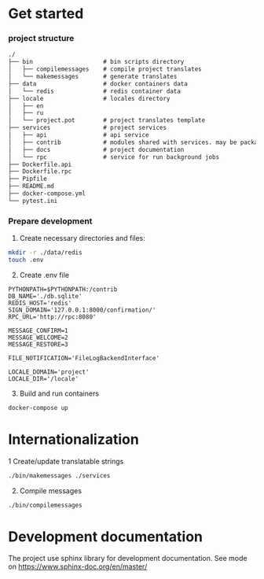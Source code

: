 # Get started

### project structure
```bash
./
├── bin                    # bin scripts directory
│   ├── compilemessages    # compile project translates
│   └── makemessages       # generate translates
├── data                   # docker containers data
│   └── redis              # redis container data
├── locale                 # locales directory                    
│   ├── en
│   ├── ru
│   └── project.pot        # project translates template
├── services               # project services
│   ├── api                # api service
│   ├── contrib            # modules shared with services. may be packaging in future
│   ├── docs               # project documentation
│   └── rpc                # service for run background jobs
├── Dockerfile.api
├── Dockerfile.rpc
├── Pipfile
├── README.md
├── docker-compose.yml
└── pytest.ini
```
### Prepare development

1. Create necessary directories and files:
```bash
mkdir -r ./data/redis
touch .env
```
2. Create .env file
```
PYTHONPATH=$PYTHONPATH:/contrib
DB_NAME='./db.sqlite'
REDIS_HOST='redis'
SIGN_DOMAIN='127.0.0.1:8000/confirmation/'
RPC_URL='http://rpc:8080'

MESSAGE_CONFIRM=1
MESSAGE_WELCOME=2
MESSAGE_RESTORE=3

FILE_NOTIFICATION='FileLogBackendInterface'

LOCALE_DOMAIN='project'
LOCALE_DIR='/locale'
```
3. Build and run containers
```bash
docker-compose up
```
# Internationalization

1 Create/update translatable strings
```bash
./bin/makemessages ./services
```
2. Compile messages
```bash
./bin/compilemessages
```

# Development documentation

The project use sphinx library for development documentation. See mode on https://www.sphinx-doc.org/en/master/
